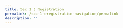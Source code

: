 ```yaml
---
title: Sec 1 E Registration
permalink: /sec-1-eregistration-navigation/permalink
description: ""
---
```

